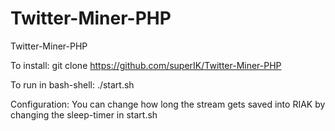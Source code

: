 Twitter-Miner-PHP
=================

Twitter-Miner-PHP

To install: 
git clone https://github.com/superIK/Twitter-Miner-PHP

To run in bash-shell:
./start.sh

Configuration:
You can change how long the stream gets saved into RIAK by changing the sleep-timer in start.sh
